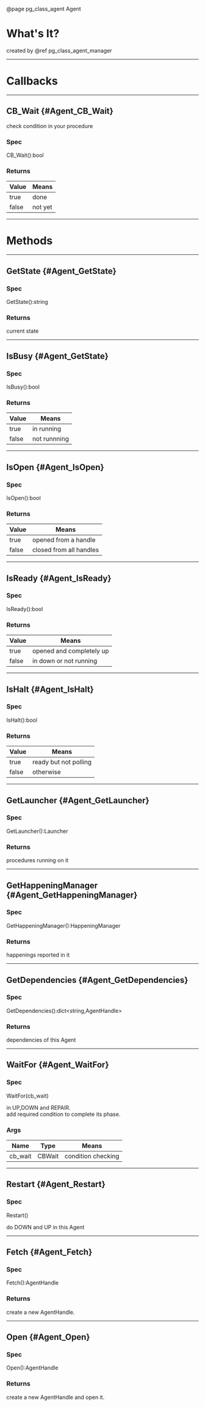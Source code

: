 ﻿@page pg_class_agent Agent

# What's It?

created by @ref pg_class_agent_manager

-----
# Callbacks

-----
## CB_Wait {#Agent_CB_Wait}

check condition in your procedure

### Spec

CB_Wait():bool

### Returns

| Value | Means |
|-------|-------|
| true | done |
| false | not yet |

-----
# Methods

-----
## GetState {#Agent_GetState}

### Spec

GetState():string

### Returns

current state  

-----
## IsBusy {#Agent_GetState}

### Spec

IsBusy():bool

### Returns

| Value | Means |
|-------|-------|
| true | in running |
| false | not runnning |

-----
## IsOpen {#Agent_IsOpen}

### Spec

IsOpen():bool

### Returns

| Value | Means |
|-------|-------|
| true | opened from a handle |
| false | closed from all handles |

-----
## IsReady {#Agent_IsReady}

### Spec

IsReady():bool

### Returns

| Value | Means |
|-------|-------|
| true | opened and completely up |
| false | in down or not running |

-----
## IsHalt {#Agent_IsHalt}

### Spec

IsHalt():bool

### Returns

| Value | Means |
|-------|-------|
| true | ready but not polling |
| false | otherwise |

-----
## GetLauncher {#Agent_GetLauncher}

### Spec

GetLauncher():Launcher

### Returns

procedures running on it  

-----
## GetHappeningManager {#Agent_GetHappeningManager}

### Spec

GetHappeningManager():HappeningManager

### Returns

happenings reported in it

-----
## GetDependencies {#Agent_GetDependencies}

### Spec

GetDependencies():dict<string,AgentHandle>

### Returns

dependencies of this Agent

-----
## WaitFor {#Agent_WaitFor}

### Spec

WaitFor(cb_wait)

in UP,DOWN and REPAIR.  
add required condition to complete its phase.  

### Args

| Name | Type | Means |
|------|------|-------|
| cb_wait | CBWait | condition checking |

-----
## Restart {#Agent_Restart}

### Spec

Restart()

do DOWN and UP in this Agent  

-----
## Fetch {#Agent_Fetch}

### Spec

Fetch():AgentHandle

### Returns

create a new AgentHandle.  

-----
## Open {#Agent_Open}

### Spec

Open():AgentHandle

### Returns

create a new AgentHandle and open it.  
